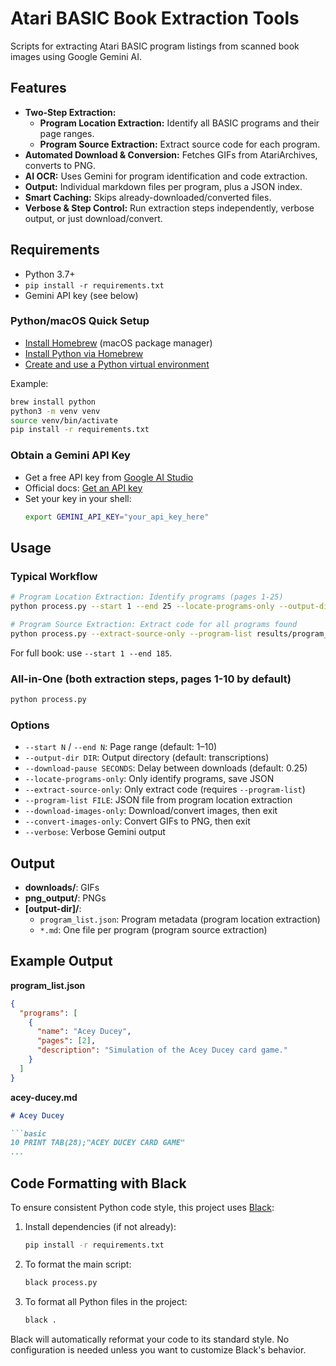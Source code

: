 # Atari BASIC Book Extraction Tools

Scripts for extracting Atari BASIC program listings from scanned book images using Google Gemini AI.

## Features

- **Two-Step Extraction:**
  - **Program Location Extraction:** Identify all BASIC programs and their page ranges.
  - **Program Source Extraction:** Extract source code for each program.
- **Automated Download & Conversion:** Fetches GIFs from AtariArchives, converts to PNG.
- **AI OCR:** Uses Gemini for program identification and code extraction.
- **Output:** Individual markdown files per program, plus a JSON index.
- **Smart Caching:** Skips already-downloaded/converted files.
- **Verbose & Step Control:** Run extraction steps independently, verbose output, or just download/convert.

## Requirements

- Python 3.7+
- `pip install -r requirements.txt`
- Gemini API key (see below)

### Python/macOS Quick Setup

- [Install Homebrew](https://brew.sh/) (macOS package manager)
- [Install Python via Homebrew](https://docs.brew.sh/Homebrew-and-Python)
- [Create and use a Python virtual environment](https://docs.python.org/3/library/venv.html)

Example:
```bash
brew install python
python3 -m venv venv
source venv/bin/activate
pip install -r requirements.txt
```

### Obtain a Gemini API Key
- Get a free API key from [Google AI Studio](https://aistudio.google.com/app/apikey)
- Official docs: [Get an API key](https://ai.google.dev/gemini-api/docs/api-key)
- Set your key in your shell:
  ```bash
  export GEMINI_API_KEY="your_api_key_here"
  ```

## Usage

### Typical Workflow

```bash
# Program Location Extraction: Identify programs (pages 1-25)
python process.py --start 1 --end 25 --locate-programs-only --output-dir results

# Program Source Extraction: Extract code for all programs found
python process.py --extract-source-only --program-list results/program_list.json --output-dir results
```

For full book: use `--start 1 --end 185`.

### All-in-One (both extraction steps, pages 1-10 by default)

```bash
python process.py
```

### Options

- `--start N` / `--end N`: Page range (default: 1–10)
- `--output-dir DIR`: Output directory (default: transcriptions)
- `--download-pause SECONDS`: Delay between downloads (default: 0.25)
- `--locate-programs-only`: Only identify programs, save JSON
- `--extract-source-only`: Only extract code (requires `--program-list`)
- `--program-list FILE`: JSON file from program location extraction
- `--download-images-only`: Download/convert images, then exit
- `--convert-images-only`: Convert GIFs to PNG, then exit
- `--verbose`: Verbose Gemini output

## Output

- **downloads/**: GIFs
- **png_output/**: PNGs
- **[output-dir]/**: 
  - `program_list.json`: Program metadata (program location extraction)
  - `*.md`: One file per program (program source extraction)

## Example Output

**program_list.json**
```json
{
  "programs": [
    {
      "name": "Acey Ducey",
      "pages": [2],
      "description": "Simulation of the Acey Ducey card game."
    }
  ]
}
```
**acey-ducey.md**
```markdown
# Acey Ducey

```basic
10 PRINT TAB(28);"ACEY DUCEY CARD GAME"
...

```

## Code Formatting with Black

To ensure consistent Python code style, this project uses [Black](https://black.readthedocs.io/en/stable/):

1. Install dependencies (if not already):
   ```bash
   pip install -r requirements.txt
   ```
2. To format the main script:
   ```bash
   black process.py
   ```
3. To format all Python files in the project:
   ```bash
   black .
   ```

Black will automatically reformat your code to its standard style. No configuration is needed unless you want to customize Black's behavior.

```

